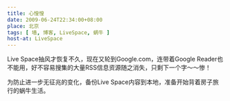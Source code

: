 ```yaml
---
title: 心惶惶
date: 2009-06-24T22:34:00+08:00
place: 北京
tags: [ 墙, 博客, LiveSpace, 蜗牛 ]
host-at: LiveSpace
---
```

Live Space抽风才恢复不久，现在又轮到Google.com，连带着Google Reader也不能用，好不容易搜集的大量RSS信息资源随之消失，只剩下一个字～～惨！

为防止进一步无征兆的变化，备份Live Space内容到本地，准备开始背着房子旅行的蜗牛生活。

